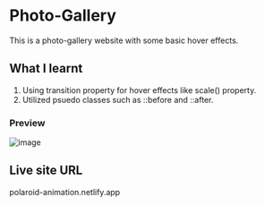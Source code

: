 # Photo-Gallery
This is a photo-gallery website with some basic hover effects.
## What I learnt
1) Using transition property for hover effects like scale() property. 
2) Utilized psuedo classes such as ::before and ::after.

### Preview
![image](https://user-images.githubusercontent.com/78952955/140651750-9972bc19-5bd5-40cd-956d-cee2bfa743e0.png)

## Live site URL
polaroid-animation.netlify.app
